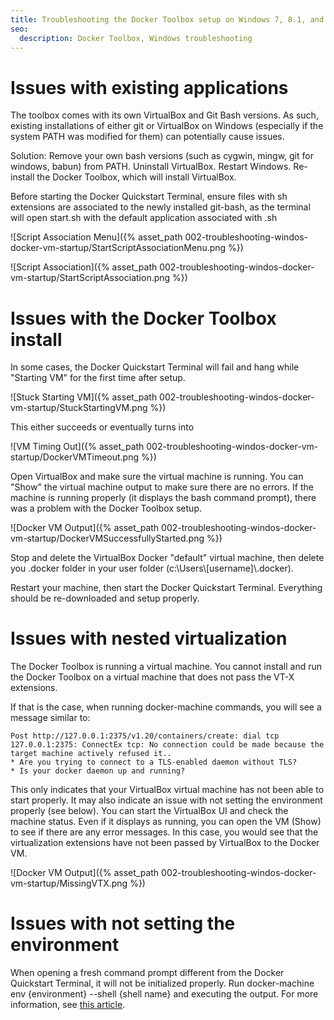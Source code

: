 ```yaml
---
title: Troubleshooting the Docker Toolbox setup on Windows 7, 8.1, and 10
seo:
  description: Docker Toolbox, Windows troubleshooting
---
```


 
Issues with existing applications 
===

The toolbox comes with its own VirtualBox and Git Bash versions. As such, existing installations of either git or VirtualBox on Windows (especially if the system PATH was modified for them) can potentially cause issues.

Solution: Remove your own bash versions (such as cygwin, mingw, git for windows, babun) from PATH. Uninstall VirtualBox. Restart Windows. Re-install the Docker Toolbox, which will install VirtualBox.

Before starting the Docker Quickstart Terminal, ensure files with sh extensions are associated to the newly installed git-bash, as the terminal will open start.sh with the default application associated with .sh

![Script Association Menu]({% asset_path 002-troubleshooting-windos-docker-vm-startup/StartScriptAssociationMenu.png %})

![Script Association]({% asset_path 002-troubleshooting-windos-docker-vm-startup/StartScriptAssociation.png %})

Issues with the Docker Toolbox install
===

In some cases, the Docker Quickstart Terminal will fail and hang while "Starting VM" for the first time after setup.

![Stuck Starting VM]({% asset_path 002-troubleshooting-windos-docker-vm-startup/StuckStartingVM.png %})

This either succeeds or eventually turns into

![VM Timing Out]({% asset_path 002-troubleshooting-windos-docker-vm-startup/DockerVMTimeout.png %})

Open VirtualBox and make sure the virtual machine is running. You can "Show" the virtual machine output to make sure there are no errors. If the machine is running properly (it displays the bash command prompt), there was a problem with the Docker Toolbox setup.

![Docker VM Output]({% asset_path 002-troubleshooting-windos-docker-vm-startup/DockerVMSuccessfullyStarted.png %})

Stop and delete the VirtualBox Docker "default" virtual machine, then delete you .docker folder in your user folder (c:\\Users\\[username]\\.docker).

Restart your machine, then start the Docker Quickstart Terminal. Everything should be re-downloaded and setup properly.

Issues with nested virtualization
===

The Docker Toolbox is running a virtual machine. You cannot install and run the Docker Toolbox on a virtual machine that does not pass the VT-X extensions. 

If that is the case, when running docker-machine commands, you will see a message similar to:

```
Post http://127.0.0.1:2375/v1.20/containers/create: dial tcp 127.0.0.1:2375: ConnectEx tcp: No connection could be made because the target machine actively refused it..
* Are you trying to connect to a TLS-enabled daemon without TLS?
* Is your docker daemon up and running?
```

This only indicates that your VirtualBox virtual machine has not been able to start properly. It may also indicate an issue with not setting the environment properly (see below). You can start the VirtualBox UI and check the machine status. Even if it displays as running, you can open the VM (Show) to see if there are any error messages. In this case, you would see that the virtualization extensions have not been passed by VirtualBox to the Docker VM.

![Docker VM Output]({% asset_path 002-troubleshooting-windos-docker-vm-startup/MissingVTX.png %})

Issues with not setting the environment
===

When opening a fresh command prompt different from the Docker Quickstart Terminal, it will not be initialized properly. Run docker-machine env {environment} --shell {shell name} and executing the output. For more information, see [this article](/docs/references/troubleshooting-cannot-enable-tty-mode-on-windows).